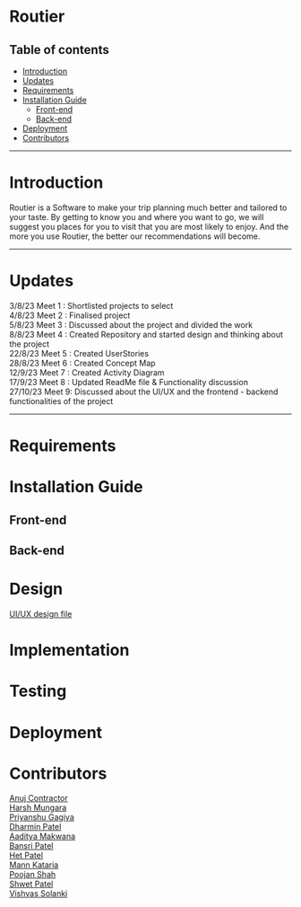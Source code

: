 # Routier

## Table of contents
* [Introduction](#introduction)
* [Updates](#updates)
* [Requirements](#requirements)
* [Installation Guide](#installation-guide)
  * [Front-end](#front-end)
  * [Back-end](#back-end)
* [Deployment](#deployment)
* [Contributors](#contributors)
  
----------------------------------

     
# Introduction  
Routier is a Software to make your trip planning much better and tailored to your
taste. By getting to know you and where you want to go, we will suggest you places
for you to visit that you are most likely to enjoy. And the more you use Routier, the
better our recommendations will become.

----------------------------------

# Updates  
3/8/23 Meet 1 : Shortlisted projects to select  
4/8/23 Meet 2 : Finalised project  
5/8/23 Meet 3 : Discussed about the project and divided the work  
8/8/23 Meet 4 : Created Repository and started design and thinking about the project   
22/8/23 Meet 5 : Created UserStories  
28/8/23 Meet 6 : Created Concept Map  
12/9/23 Meet 7 : Created Activity Diagram  
17/9/23 Meet 8 : Updated ReadMe file & Functionality discussion  
27/10/23 Meet 9: Discussed about the UI/UX and the frontend - backend functionalities of the project  


----------------------------------

# Requirements


# Installation Guide  
## Front-end  
## Back-end  
# Design  
[UI/UX design file](https://www.figma.com/file/7TcXpzmYLJZ0K9aL2BaTMU?type=design)
# Implementation  
# Testing  
# Deployment  
# Contributors
[Anuj Contractor](https://github.com/anujcontractor)  
[Harsh Mungara](github.com/Harsh62004)  
[Priyanshu Gagiya](https://github.com/PriyanshuGagiya)  
[Dharmin Patel](https://github.com/Dharmin721)  
[Aaditya Makwana](https://github.com/Aaditya-Makwana)  
[Bansri Patel](https://github.com/IceStone16)  
[Het Patel](https://github.com/hetpatel25)  
[Mann Kataria](https://github.com/MannKataria)  
[Poojan Shah](https://github.com/PxbxShah)  
[Shwet Patel](https://github.com/Shwet-Patel)  
[Vishvas Solanki](https://github.com/Visvas-0440)  
